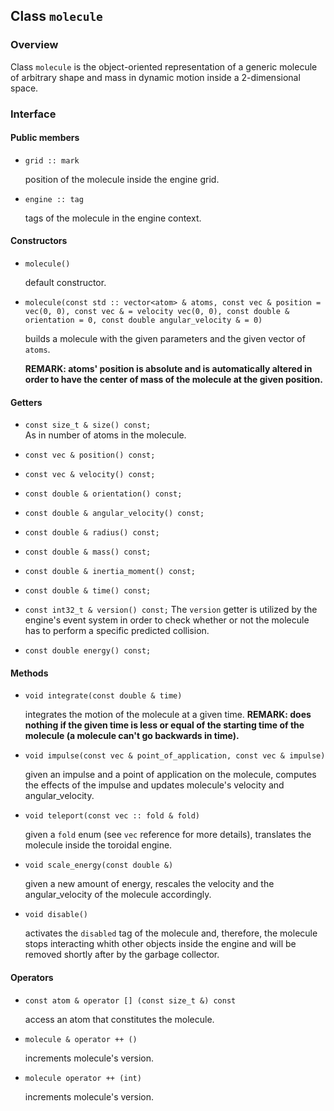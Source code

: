 ## Class `molecule`

### Overview

Class `molecule` is the object-oriented representation of a generic molecule of arbitrary shape and mass in dynamic motion inside a 2-dimensional space.

### Interface

#### Public members

  * `grid :: mark`
    
    position of the molecule inside the engine grid.

  * `engine :: tag`
    
    tags of the molecule in the engine context.

#### Constructors

 * `molecule()`
    
    default constructor.
 * `molecule(const std :: vector<atom> & atoms, const vec & position = vec(0, 0), const vec & = velocity vec(0, 0), const double &  orientation = 0, const double angular_velocity & = 0)`
    
    builds a molecule with the given parameters and the given vector of `atoms`.
    
    **REMARK: atoms' position is absolute and is automatically altered in order to have the center of mass of the molecule at the given position.**

#### Getters

  * `const size_t & size() const;`    
    As in number of atoms in the molecule.
  * `const vec & position() const;`
  * `const vec & velocity() const;`
  * `const double & orientation() const;`
  * `const double & angular_velocity() const;`
  * `const double & radius() const;`
  * `const double & mass() const;`
  * `const double & inertia_moment() const;`
  * `const double & time() const;`
  * `const int32_t & version() const;`
    The `version` getter is utilized by the engine's event system in order to check whether or not the molecule has to perform a specific predicted collision. 

  * `const double energy() const;`

#### Methods

  * `void integrate(const double & time)`

    integrates the motion of the molecule at a given time.
    **REMARK: does nothing if the given time is less or equal of the starting time of the molecule (a molecule can't go backwards in time).**

  * `void impulse(const vec & point_of_application, const vec & impulse)`
  
    given an impulse and a point of application on the molecule, computes the effects of the impulse and updates molecule's velocity and angular_velocity.

  * `void teleport(const vec :: fold & fold)`
  
    given a `fold` enum (see `vec` reference for more details), translates the molecule inside the toroidal engine.

  * `void scale_energy(const double &)`
  
    given a new amount of energy, rescales the velocity and the angular_velocity of the molecule accordingly.

  * `void disable()`
  
    activates the `disabled` tag of the molecule and, therefore, the molecule stops interacting whith other objects inside the engine and will be removed shortly after by the garbage collector.

#### Operators

  * `const atom & operator [] (const size_t &) const`
  
    access an atom that constitutes the molecule.

  * `molecule & operator ++ ()`
  
    increments molecule's version.

  * `molecule operator ++ (int)`
  
    increments molecule's version.
